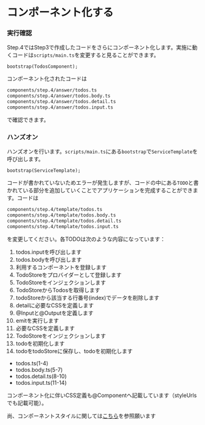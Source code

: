 # コンポーネント化する

### 実行確認

Step.4ではStep3で作成したコードをさらにコンポーネント化します。実施に動くコードは`scripts/main.ts`を変更すると見ることができます。

```typscript
bootstrap(TodosComponent);
```

コンポーネント化されたコードは

```bash
components/step.4/answer/todos.ts
components/step.4/answer/todos.body.ts
components/step.4/answer/todos.detail.ts
components/step.4/answer/todos.input.ts
```

で確認できます。

### ハンズオン

ハンズオンを行います。`scripts/main.ts`にある`bootstrap`で`ServiceTemplate`を呼び出します。

```typscript
bootstrap(ServiceTemplate);
```

コードが書かれていないためエラーが発生しますが、コードの中にある`TODO`と書かれている部分を追加していくことでアプリケーションを完成することができます。コードは

```bash
components/step.4/template/todos.ts
components/step.4/template/todos.body.ts
components/step.4/template/todos.detail.ts
components/step.4/template/todos.input.ts
```

を変更してください。各TODOは次のような内容になっています：

1. todos.inputを呼び出します
2. todos.bodyを呼び出します
3. 利用するコンポーネントを登録します
4. TodoStoreをプロバイダーとして登録します
5. TodoStoreをインジェクションします
6. TodoStoreからTodosを取得します
7. todoStoreから該当する行番号(index)でデータを削除します
8. detailに必要なCSSを定義します
9. @Inputと@Outputを定義します
10. emitを実行します
11. 必要なCSSを定義します
12. TodoStoreをインジェクションします
13. todoを初期化します
14. todoをtodoStoreに保存し、todoを初期化します


* todos.ts(1-4)
* todos.body.ts(5-7)
* todos.detail.ts(8-10)
* todos.input.ts(11-14)

コンポーネント化に伴いCSS定義も@Componentへ記載しています（styleUrlsでも記載可能）。

尚、コンポーネントスタイルに関しては[こちら](https://github.com/ng-japan/ng2-hands-on-seed/blob/master/docs/component-style.md)を参照願います